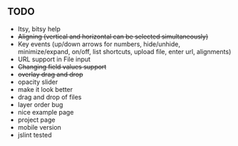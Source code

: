 ## TODO

* Itsy, bitsy help
* ~~Aligning (vertical and horizontal can be selected simultaneously)~~
* Key events (up/down arrows for numbers, hide/unhide, minimize/expand, on/off, list shortcuts, upload file, enter url, alignments)
* URL support in File input
* ~~Changing field values support~~
* ~~overlay drag and drop~~
* opacity slider
* make it look better
* drag and drop of files
* layer order bug
* nice example page
* project page
* mobile version
* jslint tested
